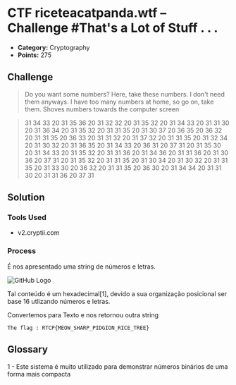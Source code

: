 # CTF riceteacatpanda.wtf – Challenge #That's a Lot of Stuff . . .

* **Category:** Cryptography
* **Points:** 275

## Challenge

> Do you want some numbers? Here, take these numbers. I don't need them anyways. I have too many numbers at home, so go on, take them. Shoves numbers towards the computer screen


> 31 34 33 20 31 35 36 20 31 32 32 20 31 35 32 20 31 34 33 20 31 31 30 20 31 36 34 20 31 35 32 20 31 31 35 20 31 30 
37 20 36 35 20 36 32 20 31 31 35 20 36 33 20 31 31 32 20 31 37 32 20 31 31 35 20 31 32 34 20 31 30 32 20 31 36 35 
20 31 34 33 20 36 31 20 37 31 20 31 35 30 20 31 34 33 20 31 35 32 20 31 31 36 20 31 34 36 20 31 31 36 20 31 30 36 
20 37 31 20 31 35 32 20 31 31 35 20 31 30 34 20 31 30 32 20 31 31 35 20 31 33 30 20 36 32 20 31 31 35 20 36 30 20 
31 34 34 20 31 31 30 20 31 31 36 20 37 31

## Solution

### Tools Used
* v2.cryptii.com

### Process

É nos apresentado uma string de números e letras.

![GitHub Logo](/images/logo.png)

Tal conteúdo é um hexadecimal[1], devido a sua organização posicional ser base 16 utlizando números e letras.

Convertemos para Texto e nos retornou outra string
```
The flag : RTCP{MEOW_SHARP_PIDGION_RICE_TREE}
```

## Glossary
1 - Este sistema é muito utilizado para demonstrar números binários de uma forma mais compacta
